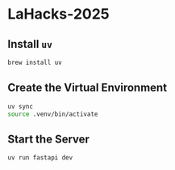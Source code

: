 # LaHacks-2025

## Install `uv`
```bash
brew install uv
```

## Create the Virtual Environment
```bash
uv sync
source .venv/bin/activate
```

## Start the Server
```bash
uv run fastapi dev
```
